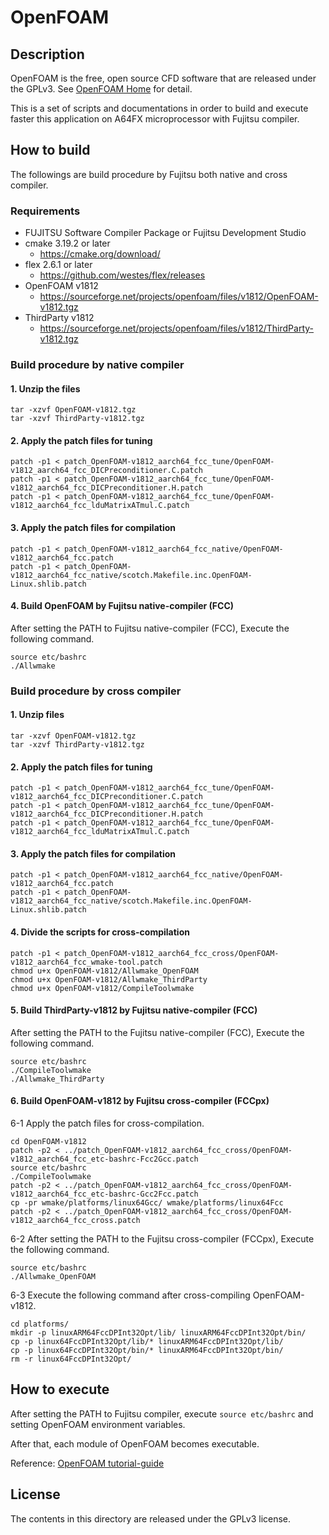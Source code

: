 # OpenFOAM

## Description

OpenFOAM is the free, open source CFD software that are released under the GPLv3.
See [OpenFOAM Home](https://www.openfoam.com/) for detail.

This is a set of scripts and documentations in order to build and execute faster this application on A64FX microprocessor with Fujitsu compiler.

<!--
## Verification environment
Operations of the contents have been verified in the following environment.

- FX1000
  - Operating System: Red Hat Enterprise Linux release 8.1 (Ootpa)
  - Compiler: Fujitsu Compiler 4.3.0 20201030
  - MPI: Fujitsu MPI Library 4.0.1 cd3275a957
- FX700
  - Operating System: Red Hat Enterprise Linux release 8.1 (Ootpa)
  - Compiler: Fujitsu Compiler 4.2.1 20200821
  - MPI: Fujitsu MPI Library 4.0.1 5489784f3b
-->

## How to build 

The followings are build procedure by Fujitsu both native and cross compiler.

### Requirements

- FUJITSU Software Compiler Package or Fujitsu Development Studio
- cmake 3.19.2 or later
  - https://cmake.org/download/
- flex 2.6.1 or later
  - https://github.com/westes/flex/releases
- OpenFOAM v1812
  - https://sourceforge.net/projects/openfoam/files/v1812/OpenFOAM-v1812.tgz
- ThirdParty v1812
  - https://sourceforge.net/projects/openfoam/files/v1812/ThirdParty-v1812.tgz

### Build procedure by native compiler

<!--
1. Download OpenFOAM
```
wget https://sourceforge.net/projects/openfoam/files/v1812/OpenFOAM-v1812.tgz
wget https://sourceforge.net/projects/openfoam/files/v1812/ThirdParty-v1812.tgz
```
-->

#### 1. Unzip the files
```
tar -xzvf OpenFOAM-v1812.tgz
tar -xzvf ThirdParty-v1812.tgz
```
#### 2. Apply the patch files for tuning
```
patch -p1 < patch_OpenFOAM-v1812_aarch64_fcc_tune/OpenFOAM-v1812_aarch64_fcc_DICPreconditioner.C.patch
patch -p1 < patch_OpenFOAM-v1812_aarch64_fcc_tune/OpenFOAM-v1812_aarch64_fcc_DICPreconditioner.H.patch
patch -p1 < patch_OpenFOAM-v1812_aarch64_fcc_tune/OpenFOAM-v1812_aarch64_fcc_lduMatrixATmul.C.patch
```
#### 3. Apply the patch files for compilation
```
patch -p1 < patch_OpenFOAM-v1812_aarch64_fcc_native/OpenFOAM-v1812_aarch64_fcc.patch
patch -p1 < patch_OpenFOAM-v1812_aarch64_fcc_native/scotch.Makefile.inc.OpenFOAM-Linux.shlib.patch
```
#### 4. Build OpenFOAM by Fujitsu native-compiler (FCC)

After setting the PATH to Fujitsu native-compiler (FCC), Execute the following command.
```
source etc/bashrc
./Allwmake
```

### Build procedure by cross compiler

<!--
1. Download OpenFOAM
```
wget https://sourceforge.net/projects/openfoam/files/v1812/OpenFOAM-v1812.tgz
wget https://sourceforge.net/projects/openfoam/files/v1812/ThirdParty-v1812.tgz
```
-->

#### 1. Unzip files
```
tar -xzvf OpenFOAM-v1812.tgz
tar -xzvf ThirdParty-v1812.tgz
```

#### 2. Apply the patch files for tuning
```
patch -p1 < patch_OpenFOAM-v1812_aarch64_fcc_tune/OpenFOAM-v1812_aarch64_fcc_DICPreconditioner.C.patch
patch -p1 < patch_OpenFOAM-v1812_aarch64_fcc_tune/OpenFOAM-v1812_aarch64_fcc_DICPreconditioner.H.patch
patch -p1 < patch_OpenFOAM-v1812_aarch64_fcc_tune/OpenFOAM-v1812_aarch64_fcc_lduMatrixATmul.C.patch
```

#### 3. Apply the patch files for compilation
```
patch -p1 < patch_OpenFOAM-v1812_aarch64_fcc_native/OpenFOAM-v1812_aarch64_fcc.patch
patch -p1 < patch_OpenFOAM-v1812_aarch64_fcc_native/scotch.Makefile.inc.OpenFOAM-Linux.shlib.patch
```

#### 4. Divide the scripts for cross-compilation
```
patch -p1 < patch_OpenFOAM-v1812_aarch64_fcc_cross/OpenFOAM-v1812_aarch64_fcc_wmake-tool.patch
chmod u+x OpenFOAM-v1812/Allwmake_OpenFOAM
chmod u+x OpenFOAM-v1812/Allwmake_ThirdParty
chmod u+x OpenFOAM-v1812/CompileToolwmake
```

#### 5. Build ThirdParty-v1812 by Fujitsu native-compiler (FCC)

After setting the PATH to the Fujitsu native-compiler (FCC), Execute the following command.
```
source etc/bashrc
./CompileToolwmake
./Allwmake_ThirdParty
```

#### 6. Build OpenFOAM-v1812 by Fujitsu cross-compiler (FCCpx)

6-1 Apply the patch files for cross-compilation.
```
cd OpenFOAM-v1812
patch -p2 < ../patch_OpenFOAM-v1812_aarch64_fcc_cross/OpenFOAM-v1812_aarch64_fcc_etc-bashrc-Fcc2Gcc.patch
source etc/bashrc
./CompileToolwmake
patch -p2 < ../patch_OpenFOAM-v1812_aarch64_fcc_cross/OpenFOAM-v1812_aarch64_fcc_etc-bashrc-Gcc2Fcc.patch
cp -pr wmake/platforms/linux64Gcc/ wmake/platforms/linux64Fcc
patch -p2 < ../patch_OpenFOAM-v1812_aarch64_fcc_cross/OpenFOAM-v1812_aarch64_fcc_cross.patch
```
6-2 After setting the PATH to the Fujitsu cross-compiler (FCCpx), Execute the following command.
```
source etc/bashrc
./Allwmake_OpenFOAM
```
6-3 Execute the following command after cross-compiling OpenFOAM-v1812.
```
cd platforms/
mkdir -p linuxARM64FccDPInt32Opt/lib/ linuxARM64FccDPInt32Opt/bin/
cp -p linux64FccDPInt32Opt/lib/* linuxARM64FccDPInt32Opt/lib/
cp -p linux64FccDPInt32Opt/bin/* linuxARM64FccDPInt32Opt/bin/
rm -r linux64FccDPInt32Opt/
```

## How to execute

After setting the PATH to Fujitsu compiler, execute `source etc/bashrc` and setting OpenFOAM environment variables.

After that, each module of OpenFOAM becomes executable.

Reference: [OpenFOAM tutorial-guide](https://www.openfoam.com/documentation/tutorial-guide/)


## License

The contents in this directory are released under the GPLv3 license.

